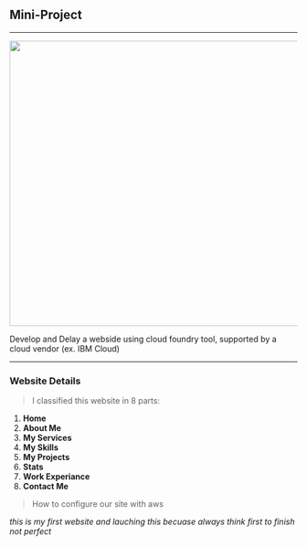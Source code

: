 ## Mini-Project
---
<img src="https://img-a.udemycdn.com/course/750x422/924806_1d70_2.jpg" width="1500" height="500" alt=""> 

 Develop and Delay a webside using cloud foundry tool, supported by a cloud vendor (ex. IBM Cloud)
 
---
### Website Details
>I classified this website in 8 parts:
1. **Home**
2. **About Me**
3. **My Services**
4. **My Skills**
5. **My Projects**
6. **Stats**
7. **Work Experiance**
8. **Contact Me**
>How to configure our site with aws


_this is my first website and lauching this becuase always think first to finish not perfect_

